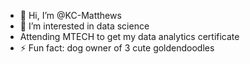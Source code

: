 - 👋 Hi, I’m @KC-Matthews
- 👀 I’m interested in data science
-  Attending MTECH to get my data analytics certificate
- ⚡ Fun fact: dog owner of 3 cute goldendoodles

<!---
KC-Matthews/KC-Matthews is a ✨ special ✨ repository because its `README.md` (this file) appears on your GitHub profile.
You can click the Preview link to take a look at your changes.
--->
